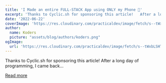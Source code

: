```yaml
---
title: 'I Made an entire FULL-STACK App using ONLY my Phone 🤯️'
excerpt: 'Thanks to Cyclic.sh for sponsoring this article!   After a long day of programming, I came back...'
date: '2022-06-22'
coverImage: 'https://res.cloudinary.com/practicaldev/image/fetch/s--tWxbLSHT--/c_imagga_scale,f_auto,fl_progressive,h_420,q_auto,w_1000/https://dev-to-uploads.s3.amazonaws.com/uploads/articles/9xwhyn3lmhdn79818a21.jpg'
author:
  name: Koders
  picture: "assets/blog/authors/koders.png"
ogImage:
  url: 'https://res.cloudinary.com/practicaldev/image/fetch/s--tWxbLSHT--/c_imagga_scale,f_auto,fl_progressive,h_420,q_auto,w_1000/https://dev-to-uploads.s3.amazonaws.com/uploads/articles/9xwhyn3lmhdn79818a21.jpg'
---
```


Thanks to Cyclic.sh for sponsoring this article!   After a long day of programming, I came back...

[Read more](https://dev.to/eludadev/i-made-an-entire-full-stack-app-using-only-my-phone-4apg)
